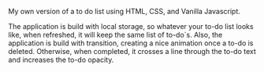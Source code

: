 My own version of a to do list using HTML, CSS, and Vanilla Javascript.

The application is build with local storage, so whatever your to-do list looks like, when refreshed, it will keep the same list of to-do`s.
Also, the application is build with transition, creating a nice animation once a to-do is deleted. Otherwise, when completed, it crosses a line through the to-do text and increases the to-do opacity.
